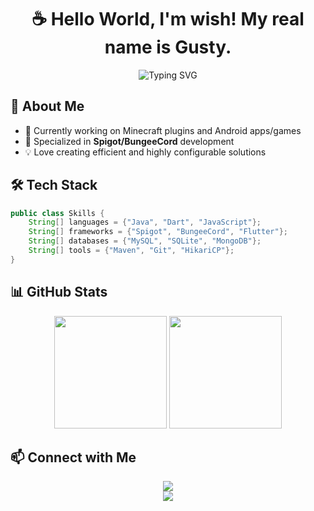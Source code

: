 <h1 align="center">☕ Hello World, I'm wish! My real name is Gusty.</h1>

<div align="center">
  <img src="https://readme-typing-svg.herokuapp.com?font=Fira+Code&pause=1000&color=3498DB&center=true&vCenter=true&width=435&lines=Java+Developer;Minecraft+Plugin+Developer;Android+Developer;Always+learning+new+things" alt="Typing SVG" />
</div>

## 🚀 About Me
- 🔭 Currently working on Minecraft plugins and Android apps/games
- 🌱 Specialized in **Spigot/BungeeCord** development
- 💡 Love creating efficient and highly configurable solutions

## 🛠️ Tech Stack
```java
public class Skills {
    String[] languages = {"Java", "Dart", "JavaScript"};
    String[] frameworks = {"Spigot", "BungeeCord", "Flutter"};
    String[] databases = {"MySQL", "SQLite", "MongoDB"};
    String[] tools = {"Maven", "Git", "HikariCP"};
}
```

## 📊 GitHub Stats
<div align="center">
  <img height="180em" src="https://github-readme-stats-mjca.vercel.app/api?username=wwishhdev&show_icons=true&theme=tokyonight&count_private=true&include_all_commits=true"/>
  <img height="180em" src="https://github-readme-stats-mjca.vercel.app/api/top-langs/?username=wwishhdev&layout=compact&theme=tokyonight&count_private=true"/>
</div>

## 📫 Connect with Me
<div align="center">
  <a href="https://instagram.com/gusty.senterre" target="_blank">
    <img src="https://img.shields.io/badge/Instagram-gusty.senterre-E4405F?style=for-the-badge&logo=instagram&logoColor=white"/>
  </a>
</div>

<div align="center">
  <img src="https://komarev.com/ghpvc/?username=wwishhdev&color=blue&style=flat-square&label=Profile+Views"/>
</div>
